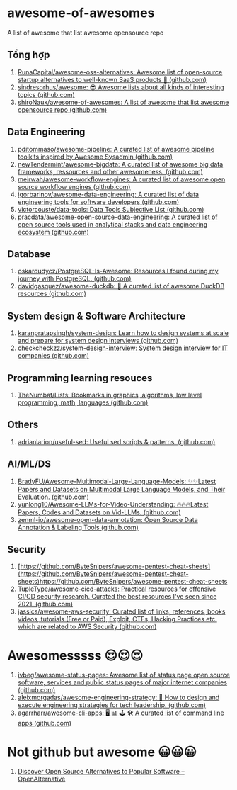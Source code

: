 # awesome-of-awesomes
A list of awesome that list awesome opensource repo
<br>

## Tổng hợp
1. [RunaCapital/awesome-oss-alternatives: Awesome list of open-source startup alternatives to well-known SaaS products 🚀 (github.com)](https://github.com/RunaCapital/awesome-oss-alternatives)
2. [sindresorhus/awesome: 😎 Awesome lists about all kinds of interesting topics (github.com)](https://github.com/sindresorhus/awesome)
3. [shiroNaux/awesome-of-awesomes: A list of awesome that list awesome opensource repo (github.com)](https://github.com/shiroNaux/awesome-of-awesomes)

## Data Engineering
1. [pditommaso/awesome-pipeline: A curated list of awesome pipeline toolkits inspired by Awesome Sysadmin (github.com)](https://github.com/pditommaso/awesome-pipeline)
2. [newTendermint/awesome-bigdata: A curated list of awesome big data frameworks, ressources and other awesomeness. (github.com)](https://github.com/newTendermint/awesome-bigdata)
3. [meirwah/awesome-workflow-engines: A curated list of awesome open source workflow engines (github.com)](https://github.com/meirwah/awesome-workflow-engines)
4. [igorbarinov/awesome-data-engineering: A curated list of data engineering tools for software developers (github.com)](https://github.com/igorbarinov/awesome-data-engineering)
5. [victorcouste/data-tools: Data Tools Subjective List (github.com)](https://github.com/victorcouste/data-tools)
6. [pracdata/awesome-open-source-data-engineering: A curated list of open source tools used in analytical stacks and data engineering ecosystem (github.com)](https://github.com/pracdata/awesome-open-source-data-engineering)

## Database
1. [oskardudycz/PostgreSQL-Is-Awesome: Resources I found during my journey with PostgreSQL. (github.com)](https://github.com/oskardudycz/PostgreSQL-Is-Awesome)
2. [davidgasquez/awesome-duckdb: 🦆 A curated list of awesome DuckDB resources (github.com)](https://github.com/davidgasquez/awesome-duckdb)

## System design & Software Architecture
1. [karanpratapsingh/system-design: Learn how to design systems at scale and prepare for system design interviews (github.com)](https://github.com/karanpratapsingh/system-design)
2. [checkcheckzz/system-design-interview: System design interview for IT companies (github.com)](https://github.com/checkcheckzz/system-design-interview)

## Programming learning resouces
1. [TheNumbat/Lists: Bookmarks in graphics, algorithms, low level programming, math, languages (github.com)](https://github.com/TheNumbat/Lists)

## Others
1. [adrianlarion/useful-sed: Useful sed scripts & patterns. (github.com)](https://github.com/adrianlarion/useful-sed)

## AI/ML/DS
1. [BradyFU/Awesome-Multimodal-Large-Language-Models: :sparkles::sparkles:Latest Papers and Datasets on Multimodal Large Language Models, and Their Evaluation. (github.com)](https://github.com/BradyFU/Awesome-Multimodal-Large-Language-Models)
2. [yunlong10/Awesome-LLMs-for-Video-Understanding: 🔥🔥🔥Latest Papers, Codes and Datasets on Vid-LLMs. (github.com)](https://github.com/yunlong10/Awesome-LLMs-for-Video-Understanding)
3. [zenml-io/awesome-open-data-annotation: Open Source Data Annotation & Labeling Tools (github.com)](https://github.com/zenml-io/awesome-open-data-annotation)

## Security
1. [https://github.com/ByteSnipers/awesome-pentest-cheat-sheets](https://github.com/ByteSnipers/awesome-pentest-cheat-sheets)https://github.com/ByteSnipers/awesome-pentest-cheat-sheets
2. [TupleType/awesome-cicd-attacks: Practical resources for offensive CI/CD security research. Curated the best resources I've seen since 2021. (github.com)](https://github.com/TupleType/awesome-cicd-attacks)
3. [jassics/awesome-aws-security: Curated list of links, references, books videos, tutorials (Free or Paid), Exploit, CTFs, Hacking Practices etc. which are related to AWS Security (github.com)](https://github.com/jassics/awesome-aws-security)

# Awesomesssss 😍😍😍
1. [ivbeg/awesome-status-pages: Awesome list of status page open source software, services and public status pages of major internet companies (github.com)](https://github.com/ivbeg/awesome-status-pages)
2. [aleixmorgadas/awesome-engineering-strategy: 🎉 How to design and execute engineering strategies for tech leadership. (github.com)](https://github.com/aleixmorgadas/awesome-engineering-strategy)
3. [agarrharr/awesome-cli-apps: 🖥 📊 🕹 🛠 A curated list of command line apps (github.com)](https://github.com/agarrharr/awesome-cli-apps)

# Not github but awesome 😀😀😀
1. [Discover Open Source Alternatives to Popular Software – OpenAlternative](https://openalternative.co/)
